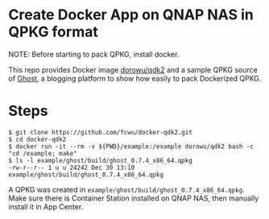 Create Docker App on QNAP NAS in QPKG format
============================================

NOTE: Before starting to pack QPKG, install docker.

This repo provides Docker image [dorowu/qdk2](https://hub.docker.com/r/dorowu/qdk2/) and a sample QPKG source of [Ghost](https://ghost.org/), a blogging platform to show how easily to pack Dockerized QPKG.

Steps
=========================
```
$ git clone https://github.com/fcwu/docker-qdk2.git
$ cd docker-qdk2
$ docker run -it --rm -v ${PWD}/example:/example dorowu/qdk2 bash -c "cd /example; make"
$ ls -l example/ghost/build/ghost_0.7.4_x86_64.qpkg
-rw-r--r-- 1 u u 24242 Dec 30 13:10 example/ghost/build/ghost_0.7.4_x86_64.qpkg
```

A QPKG was created in `example/ghost/build/ghost_0.7.4_x86_64.qpkg`. Make sure there is Container Station installed on QNAP NAS, then manually install it in App Center.
